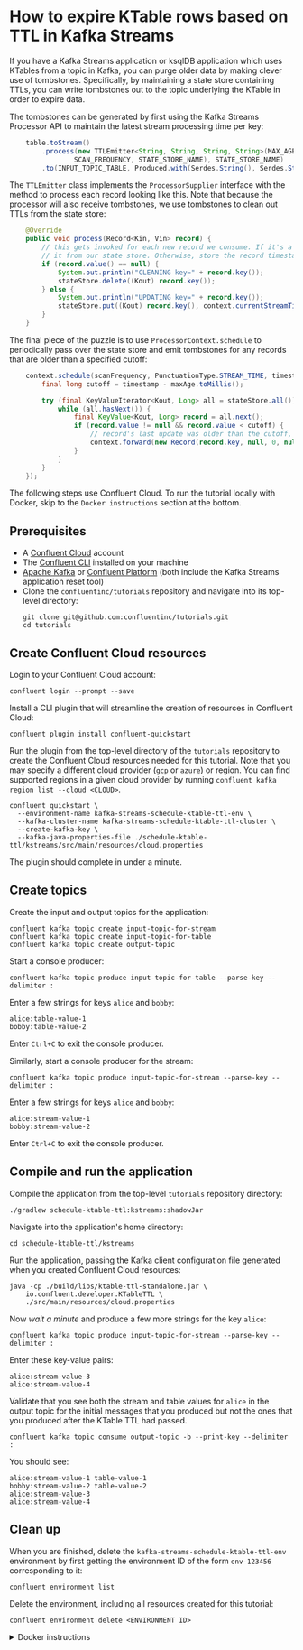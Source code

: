 <!-- title: How to expire KTable rows based on TTL in Kafka Streams -->
<!-- description: In this tutorial, learn how to expire KTable rows based on TTL in Kafka Streams, with step-by-step instructions and supporting code. -->

# How to expire KTable rows based on TTL in Kafka Streams

If you have a Kafka Streams application or ksqlDB application which uses KTables from a topic in Kafka, you can purge older data by making clever use of tombstones. Specifically, by maintaining a state store containing TTLs, you can write tombstones out to the topic underlying the KTable in order to expire data.

The tombstones can be generated by first using the Kafka Streams Processor API to maintain the latest stream processing time per key:

```java
    table.toStream()
        .process(new TTLEmitter<String, String, String, String>(MAX_AGE,
                SCAN_FREQUENCY, STATE_STORE_NAME), STATE_STORE_NAME)
        .to(INPUT_TOPIC_TABLE, Produced.with(Serdes.String(), Serdes.String()));
```

The `TTLEmitter` class implements the `ProcessorSupplier` interface with the method to process each record looking like this. Note that because the processor will also receive tombstones, we use tombstones to clean out TTLs from the state store:

```java
    @Override
    public void process(Record<Kin, Vin> record) {
        // this gets invoked for each new record we consume. If it's a tombstone, delete
        // it from our state store. Otherwise, store the record timestamp.
        if (record.value() == null) {
            System.out.println("CLEANING key=" + record.key());
            stateStore.delete((Kout) record.key());
        } else {
            System.out.println("UPDATING key=" + record.key());
            stateStore.put((Kout) record.key(), context.currentStreamTimeMs());
        }
    }
```

The final piece of the puzzle is to use `ProcessorContext.schedule` to periodically pass over the state store and emit tombstones for any records that are older than a specified cutoff:

```java
    context.schedule(scanFrequency, PunctuationType.STREAM_TIME, timestamp -> {
        final long cutoff = timestamp - maxAge.toMillis();

        try (final KeyValueIterator<Kout, Long> all = stateStore.all()) {
            while (all.hasNext()) {
                final KeyValue<Kout, Long> record = all.next();
                if (record.value != null && record.value < cutoff) {
                    // record's last update was older than the cutoff, so emit a tombstone.
                    context.forward(new Record(record.key, null, 0, null));
                }
            }
        }
    });
```

The following steps use Confluent Cloud. To run the tutorial locally with Docker, skip to the `Docker instructions` section at the bottom.

## Prerequisites

* A [Confluent Cloud](https://confluent.cloud/signup) account
* The [Confluent CLI](https://docs.confluent.io/confluent-cli/current/install.html) installed on your machine
* [Apache Kafka](https://kafka.apache.org/downloads) or [Confluent Platform](https://docs.confluent.io/platform/current/installation/installing_cp/zip-tar.html) (both include the Kafka Streams application reset tool)
* Clone the `confluentinc/tutorials` repository and navigate into its top-level directory:
  ```shell
  git clone git@github.com:confluentinc/tutorials.git
  cd tutorials
  ```

## Create Confluent Cloud resources

Login to your Confluent Cloud account:

```shell
confluent login --prompt --save
```

Install a CLI plugin that will streamline the creation of resources in Confluent Cloud:

```shell
confluent plugin install confluent-quickstart
```

Run the plugin from the top-level directory of the `tutorials` repository to create the Confluent Cloud resources needed for this tutorial. Note that you may specify a different cloud provider (`gcp` or `azure`) or region. You can find supported regions in a given cloud provider by running `confluent kafka region list --cloud <CLOUD>`.

```shell
confluent quickstart \
  --environment-name kafka-streams-schedule-ktable-ttl-env \
  --kafka-cluster-name kafka-streams-schedule-ktable-ttl-cluster \
  --create-kafka-key \
  --kafka-java-properties-file ./schedule-ktable-ttl/kstreams/src/main/resources/cloud.properties
```

The plugin should complete in under a minute.

## Create topics

Create the input and output topics for the application:

```shell
confluent kafka topic create input-topic-for-stream
confluent kafka topic create input-topic-for-table
confluent kafka topic create output-topic
```

Start a console producer:

```shell
confluent kafka topic produce input-topic-for-table --parse-key --delimiter :
```

Enter a few strings for keys `alice` and `bobby`:

```plaintext
alice:table-value-1
bobby:table-value-2
```

Enter `Ctrl+C` to exit the console producer.

Similarly, start a console producer for the stream:

```shell
confluent kafka topic produce input-topic-for-stream --parse-key --delimiter :
```

Enter a few strings for keys `alice` and `bobby`:

```plaintext
alice:stream-value-1
bobby:stream-value-2
```

Enter `Ctrl+C` to exit the console producer.

## Compile and run the application

Compile the application from the top-level `tutorials` repository directory:

```shell
./gradlew schedule-ktable-ttl:kstreams:shadowJar
```

Navigate into the application's home directory:

```shell
cd schedule-ktable-ttl/kstreams
```

Run the application, passing the Kafka client configuration file generated when you created Confluent Cloud resources:

```shell
java -cp ./build/libs/ktable-ttl-standalone.jar \
    io.confluent.developer.KTableTTL \
    ./src/main/resources/cloud.properties
```

Now *wait a minute* and produce a few more strings for the key `alice`:

```shell
confluent kafka topic produce input-topic-for-stream --parse-key --delimiter :
```

Enter these key-value pairs:

```plaintext
alice:stream-value-3
alice:stream-value-4
```

Validate that you see both the stream and table values for `alice` in the output topic for the initial messages that you produced but not the ones that you produced after the KTable TTL had passed.

```shell
confluent kafka topic consume output-topic -b --print-key --delimiter :
```

You should see:

```shell
alice:stream-value-1 table-value-1
bobby:stream-value-2 table-value-2
alice:stream-value-3
alice:stream-value-4
```

## Clean up

When you are finished, delete the `kafka-streams-schedule-ktable-ttl-env` environment by first getting the environment ID of the form `env-123456` corresponding to it:

```shell
confluent environment list
```

Delete the environment, including all resources created for this tutorial:

```shell
confluent environment delete <ENVIRONMENT ID>
```

<details>
  <summary>Docker instructions</summary>

  ## Prerequisites

  * Docker running via [Docker Desktop](https://docs.docker.com/desktop/) or [Docker Engine](https://docs.docker.com/engine/install/)
  * [Docker Compose](https://docs.docker.com/compose/install/). Ensure that the command `docker compose version` succeeds.
  * Clone the `confluentinc/tutorials` repository and navigate into its top-level directory:
    ```shell
    git clone git@github.com:confluentinc/tutorials.git
    cd tutorials
    ```

  ## Start Kafka in Docker

  Start Kafka with the following command run from the top-level `tutorials` repository directory:

  ```shell
  docker compose -f ./docker/docker-compose-kafka.yml up -d
  ```

  ## Create topics

  Open a shell in the broker container:

  ```shell
  docker exec -it broker /bin/bash
  ```

  Create the input and output topics for the application:

  ```shell
  kafka-topics --bootstrap-server localhost:9092 --create --topic input-topic-for-stream
  kafka-topics --bootstrap-server localhost:9092 --create --topic input-topic-for-table
  kafka-topics --bootstrap-server localhost:9092 --create --topic output-topic
  ```

  Start a console producer:

  ```shell
  kafka-console-producer --bootstrap-server localhost:9092 --topic input-topic-for-table \
      --property "parse.key=true" --property "key.separator=:"
  ```

  Enter a few strings for keys `alice` and `bobby`:

  ```plaintext
  alice:table-value-1
  bobby:table-value-2
  ```
  
  Enter `Ctrl+C` to exit the console producer.

  Similarly, start a console producer for the stream:

  ```shell
  kafka-console-producer --bootstrap-server localhost:9092 --topic input-topic-for-stream \
      --property "parse.key=true" --property "key.separator=:"
  ```

  Enter a few strings for keys `alice` and `bobby`:

  ```plaintext
  alice:stream-value-1
  bobby:stream-value-2
  ```

  Enter `Ctrl+C` to exit the console producer.

  ## Compile and run the application

  On your local machine, compile the app:

  ```shell
  ./gradlew schedule-ktable-ttl:kstreams:shadowJar
  ```

  Navigate into the application's home directory:

  ```shell
  cd schedule-ktable-ttl/kstreams
  ```

  Run the application, passing the `local.properties` Kafka client configuration file that points to the broker's bootstrap servers endpoint at `localhost:9092`:

  ```shell
  java -cp ./build/libs/ktable-ttl-standalone.jar \
      io.confluent.developer.KTableTTL \
      ./src/main/resources/local.properties
  ```

  Now *wait a minute* and produce a few more strings for the key `alice`:

  ```shell
  kafka-console-producer --bootstrap-server localhost:9092 --topic input-topic-for-stream \
      --property "parse.key=true" --property "key.separator=:"
  ```

  Enter these key-value pairs:

  ```plaintext
  alice:stream-value-3
  alice:stream-value-4
  ```

  Validate that you see both the stream and table values for `alice` in the output topic for the initial messages that you produced but not the ones that you produced after the KTable TTL had passed.

  ```shell
  kafka-console-consumer --bootstrap-server localhost:9092 --topic output-topic --from-beginning \
    --property "print.key=true" --property "key.separator=:"
  ```

  You should see:

  ```shell
  alice:stream-value-1 table-value-1
  bobby:stream-value-2 table-value-2
  alice:stream-value-3
  alice:stream-value-4
  ```

  ## Clean up

  From your local machine, stop the broker container:

  ```shell
  docker compose -f ./docker/docker-compose-kafka.yml down
  ```
</details>
